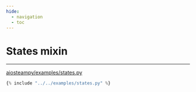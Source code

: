 ```yaml
---
hide:
  - navigation
  - toc
---
```


# States mixin

---

[aiosteampy/examples/states.py](https://github.com/somespecialone/aiosteampy/blob/master/examples/states.py)

```python
{% include "../../examples/states.py" %}
```
